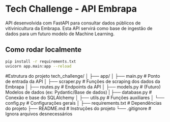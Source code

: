
# Tech Challenge - API Embrapa

API desenvolvida com FastAPI para consultar dados públicos de vitivinicultura da Embrapa. Esta API servirá como base de ingestão de dados para um futuro modelo de Machine Learning.

## Como rodar localmente

```bash
pip install -r requirements.txt
uvicorn app.main:app --reload

```

#Estrutura do projeto
tech_challenge/
│
├── app/
│   ├── main.py               # Ponto de entrada da API
│   ├── scraper.py            # Funções de scraping dos dados da Embrapa
│   ├── routes.py             # Endpoints da API
│   ├── models.py             # (Futuro) Modelos de dados (ex: Pydantic/Base de dados)
|   ├── database.py           # Conexão e base do SQLAlchemy
│   ├── utils.py              # Funções auxiliares
│   └── config.py             # Configurações gerais
│
├── requirements.txt          # Dependências do projeto
├── README.md                 # Instruções do projeto
└── .gitignore                # Ignora arquivos desnecessários
